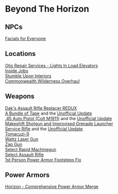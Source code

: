 # Beyond The Horizon

## NPCs
[Facials for Everyone](https://www.nexusmods.com/fallout4/mods/37180)

## Locations
[Otis Repair Services - Lights In Load Elevators](https://www.nexusmods.com/fallout4/mods/66527)\
[Inside Jobs](https://www.nexusmods.com/fallout4/mods/27320)\
[Stumble Upon Interiors](https://www.nexusmods.com/fallout4/mods/15539)\
[Commonwealth Wilderness Overhaul](https://www.nexusmods.com/fallout4/mods/41008)

## Weapons
[Dak's Assault Rifle Replacer REDUX](https://www.nexusmods.com/fallout4/mods/64725)\
[A Bundle of Tape](https://www.nexusmods.com/fallout4/mods/26076) and the [Unofficial Update](https://www.nexusmods.com/fallout4/mods/64774)\
[.45 Auto Pistol (Colt M1911)](https://www.nexusmods.com/fallout4/mods/21142) and the [Unofficial Update](https://www.nexusmods.com/fallout4/mods/57363)\
[Makeshift Shotgun and Improvised Grenade Launcher](https://www.nexusmods.com/fallout4/mods/51449)\
[Service Rifle](https://www.nexusmods.com/fallout4/mods/32361) and the [Unofficial Update](https://www.nexusmods.com/fallout4/mods/57375)\
[Tomacuzi-9](https://www.nexusmods.com/fallout4/mods/32713)\
[Wattz Laser Gun](https://www.nexusmods.com/fallout4/mods/26386)\
[Zap Gun](https://www.nexusmods.com/fallout4/mods/53998)\
[Select Rapid Machinegun](https://www.nexusmods.com/fallout4/mods/54657)\
[Select Assault Rifle](https://www.nexusmods.com/fallout4/mods/46234)\
[1st Person Power Armor Footsteps Fix](https://www.nexusmods.com/fallout4/mods/43260)

## Power Armors
[Horizon - Comprehensive Power Armor Merge](https://www.nexusmods.com/fallout4/mods/31657)